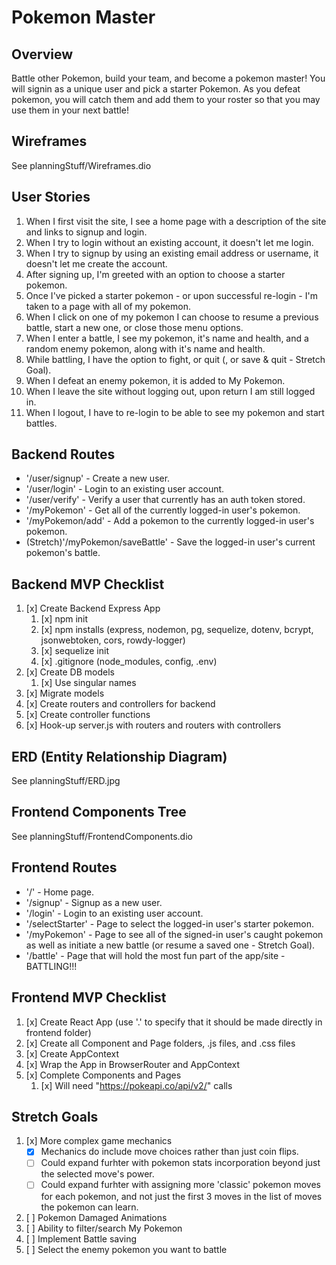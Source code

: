 # Pokemon Master

## Overview
Battle other Pokemon, build your team, and become a pokemon master! You will signin as a unique user and pick a starter Pokemon. As you defeat pokemon, you will catch them and add them to your roster so that you may use them in your next battle!

## Wireframes
See planningStuff/Wireframes.dio

## User Stories
1. When I first visit the site, I see a home page with a description of the site and links to signup and login.
2. When I try to login without an existing account, it doesn't let me login.
3. When I try to signup by using an existing email address or username, it doesn't let me create the account.
4. After signing up, I'm greeted with an option to choose a starter pokemon.
5. Once I've picked a starter pokemon - or upon successful re-login - I'm taken to a page with all of my pokemon.
6. When I click on one of my pokemon I can choose to resume a previous battle, start a new one, or close those menu options.
7. When I enter a battle, I see my pokemon, it's name and health, and a random enemy pokemon, along with it's name and health.
8. While battling, I have the option to fight, or quit (, or save & quit - Stretch Goal).
9. When I defeat an enemy pokemon, it is added to My Pokemon.
10. When I leave the site without logging out, upon return I am still logged in.
11. When I logout, I have to re-login to be able to see my pokemon and start battles.

## Backend Routes
- '/user/signup' - Create a new user.
- '/user/login' - Login to an existing user account.
- '/user/verify' - Verify a user that currently has an auth token stored.
- '/myPokemon' - Get all of the currently logged-in user's pokemon.
- '/myPokemon/add' - Add a pokemon to the currently logged-in user's pokemon.
- (Stretch)'/myPokemon/saveBattle' - Save the logged-in user's current pokemon's battle.

## Backend MVP Checklist
1. [x] Create Backend Express App
    1. [x] npm init
    2. [x] npm installs (express, nodemon, pg, sequelize, dotenv, bcrypt, jsonwebtoken, cors, rowdy-logger)
    3. [x] sequelize init
    4. [x] .gitignore (node_modules, config, .env)
2. [x] Create DB models
    1. [x] Use singular names
3. [x] Migrate models
4. [x] Create routers and controllers for backend
5. [x] Create controller functions
6. [x] Hook-up server.js with routers and routers with controllers

## ERD (Entity Relationship Diagram)
See planningStuff/ERD.jpg

## Frontend Components Tree
See planningStuff/FrontendComponents.dio

## Frontend Routes
- '/' - Home page.
- '/signup' - Signup as a new user.
- '/login' - Login to an existing user account.
- '/selectStarter' - Page to select the logged-in user's starter pokemon.
- '/myPokemon' - Page to see all of the signed-in user's caught pokemon as well as initiate a new battle (or resume a saved one - Stretch Goal).
- '/battle' - Page that will hold the most fun part of the app/site - BATTLING!!!

## Frontend MVP Checklist
1. [x] Create React App (use '.' to specify that it should be made directly in frontend folder)
2. [x] Create all Component and Page folders, .js files, and .css files
3. [x] Create AppContext
4. [x] Wrap the App in BrowserRouter and AppContext
5. [x] Complete Components and Pages
    1. [x] Will need "https://pokeapi.co/api/v2/" calls

## Stretch Goals
1. [x] More complex game mechanics
    - [x] Mechanics do include move choices rather than just coin flips.
    - [ ] Could expand furhter with pokemon stats incorporation beyond just the selected move's power.
    - [ ] Could expand furhter with assigning more 'classic' pokemon moves for each pokemon, and not just the first 3 moves in the list of moves the pokemon can learn.
2. [ ] Pokemon Damaged Animations
3. [ ] Ability to filter/search My Pokemon
4. [ ] Implement Battle saving
5. [ ] Select the enemy pokemon you want to battle